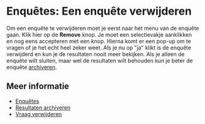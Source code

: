 # Enquêtes: Een enquête verwijderen

Om een enquête te verwijderen moet je eerst naar het menu van de enquête 
gaan. Klik hier op de **Remove** knop. Je moet een selectievakje aanklikken 
en nog eens accepteren met een knop. Hierna komt er een pop-up om te vragen 
of je het echt heel zeker weet. Als je nu op "ja" klikt is de enquête verwijderd 
en kun je de resultaten nooit meer bekijken. Als je alleen de enquête wilt 
sluiten, maar wel de resultaten wilt behouden kun je beter de enquête 
[archiveren](./surveys-archive-results).

## Meer informatie

* [Enquêtes](./surveys)
* [Resultaten archiveren](./surveys-archive-results)
* [Vraag verwijderen](./surveys-edit)
